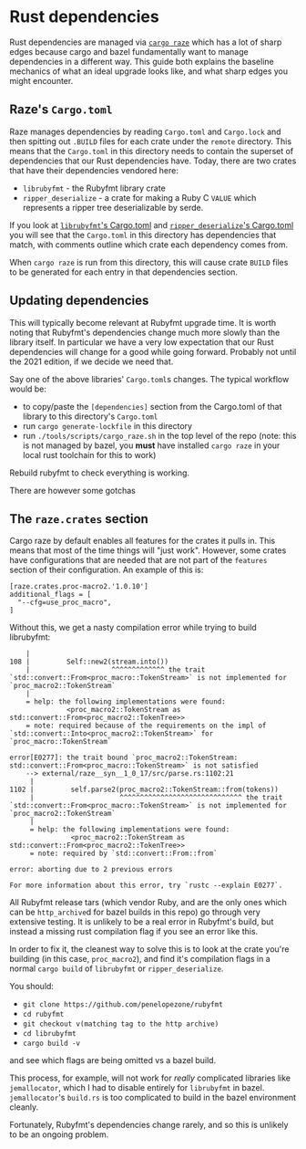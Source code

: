 # Rust dependencies

Rust dependencies are managed via [`cargo raze`](https://github.com/google/cargo-raze)
which has a lot of sharp edges because cargo and bazel fundamentally want to
manage dependencies in a different way. This guide both explains the baseline
mechanics of what an ideal upgrade looks like, and what sharp edges you might
encounter.

## Raze's `Cargo.toml`

Raze manages dependencies by reading `Cargo.toml` and `Cargo.lock` and then
spitting out `.BUILD` files for each crate under the `remote` directory. This
means that the `Cargo.toml` in this directory needs to contain the superset
of dependencies that our Rust dependencies have. Today, there are two crates
that have their dependencies vendored here:

* `librubyfmt` - the Rubyfmt library crate
* `ripper_deserialize` - a crate for making a Ruby C `VALUE` which represents a
   ripper tree deserializable by serde.

If you look at [`librubyfmt`'s Cargo.toml](https://github.com/penelopezone/rubyfmt/blob/trunk/librubyfmt/Cargo.toml#L11-L19)
and [`ripper_deserialize`'s Cargo.toml](https://github.com/penelopezone/rubyfmt/blob/trunk/librubyfmt/ripper_deserialize/Cargo.toml#L9-L11)
you will see that the `Cargo.toml` in this directory has dependencies that match,
with comments outline which crate each dependency comes from.

When `cargo raze` is run from this directory, this will cause crate `BUILD`
files to be generated for each entry in that dependencies section.

## Updating dependencies

This will typically become relevant at Rubyfmt upgrade time. It is worth noting
that Rubyfmt's dependencies change much more slowly than the library itself. In
particular we have a very low expectation that our Rust dependencies will change
for a good while going forward. Probably not until the 2021 edition, if we decide
we need that.

Say one of the above libraries' `Cargo.toml`s changes. The typical workflow would
be:
* to copy/paste the `[dependencies]` section from the Cargo.toml of that library to
  this directory's `Cargo.toml`
* run `cargo generate-lockfile` in this directory
* run `./tools/scripts/cargo_raze.sh` in the top level of the repo (note: this
  is not managed by bazel, you **must** have installed `cargo raze` in your local
  rust toolchain for this to work)

Rebuild rubyfmt to check everything is working.

There are however some gotchas

## The `raze.crates` section

Cargo raze by default enables all features for the crates it pulls in. This
means that most of the time things will "just work". However, some crates have
configurations that are needed that are not part of the `features` section of
their configuration. An example of this is:

```
[raze.crates.proc-macro2.'1.0.10']
additional_flags = [
  "--cfg=use_proc_macro",
]
```

Without this, we get a nasty compilation error while trying to build librubyfmt:

```
    |
108 |         Self::new2(stream.into())
    |                    ^^^^^^^^^^^^^ the trait `std::convert::From<proc_macro::TokenStream>` is not implemented for `proc_macro2::TokenStream`
    |
    = help: the following implementations were found:
              <proc_macro2::TokenStream as std::convert::From<proc_macro2::TokenTree>>
    = note: required because of the requirements on the impl of `std::convert::Into<proc_macro2::TokenStream>` for `proc_macro::TokenStream`

error[E0277]: the trait bound `proc_macro2::TokenStream: std::convert::From<proc_macro::TokenStream>` is not satisfied
    --> external/raze__syn__1_0_17/src/parse.rs:1102:21
     |
1102 |         self.parse2(proc_macro2::TokenStream::from(tokens))
     |                     ^^^^^^^^^^^^^^^^^^^^^^^^^^^^^^ the trait `std::convert::From<proc_macro::TokenStream>` is not implemented for `proc_macro2::TokenStream`
     |
     = help: the following implementations were found:
               <proc_macro2::TokenStream as std::convert::From<proc_macro2::TokenTree>>
     = note: required by `std::convert::From::from`

error: aborting due to 2 previous errors

For more information about this error, try `rustc --explain E0277`.
```

All Rubyfmt release tars (which vendor Ruby, and are the only ones which can
be `http_archive`d for bazel builds in this repo) go through very extensive
testing. It is unlikely to be a real error in Rubyfmt's build, but instead a
missing rust compilation flag if you see an error like this.

In order to fix it, the cleanest way to solve this is to look at the
crate you're building (in this case, `proc_macro2`), and find it's compilation
flags in a normal `cargo build` of `librubyfmt` or `ripper_deserialize`.

You should:

* `git clone https://github.com/penelopezone/rubyfmt`
* `cd rubyfmt`
* `git checkout v(matching tag to the http archive)`
* `cd librubyfmt`
* `cargo build -v`

and see which flags are being omitted vs a bazel build.

This process, for example, will not work for *really* complicated libraries like
`jemallocator`, which I had to disable entirely for `librubyfmt` in bazel.
`jemallocator`'s `build.rs` is too complicated to build in the bazel environment
cleanly.

Fortunately, Rubyfmt's dependencies change rarely, and so this is unlikely to be
an ongoing problem.
